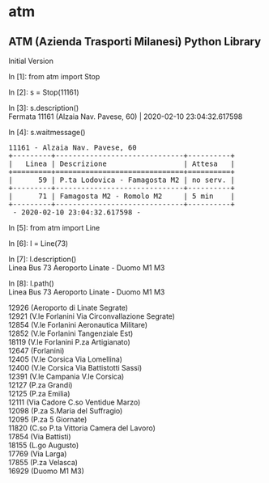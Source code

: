 # atm
## ATM (Azienda Trasporti Milanesi) Python Library

Initial Version

In [1]: from atm import Stop

In [2]: s = Stop(11161)

In [3]: s.description()<br>
Fermata 11161 (Alzaia Nav. Pavese, 60) | 2020-02-10 23:04:32.617598

In [4]: s.waitmessage()<br>
<pre>
11161 - Alzaia Nav. Pavese, 60
+---------+------------------------------+----------+
|   Linea | Descrizione                  | Attesa   |
+=========+==============================+==========+
|      59 | P.ta Lodovica - Famagosta M2 | no serv. |
+---------+------------------------------+----------+
|      71 | Famagosta M2 - Romolo M2     | 5 min    |
+---------+------------------------------+----------+
 - 2020-02-10 23:04:32.617598 - 
</pre>

In [5]: from atm import Line

In [6]: l = Line(73)

In [7]: l.description()<br>
Linea Bus 73 Aeroporto Linate - Duomo M1 M3

In [8]: l.path()<br>
Linea Bus 73 Aeroporto Linate - Duomo M1 M3

12926 (Aeroporto di Linate  Segrate)<br>
12921 (V.le Forlanini Via Circonvallazione  Segrate)<br>
12854 (V.le Forlanini  Aeronautica Militare)<br>
12852 (V.le Forlanini  Tangenziale Est)<br>
18119 (V.le Forlanini P.za Artigianato)<br>
12647 (Forlanini)<br>
12405 (V.le Corsica Via Lomellina)<br>
12400 (V.le Corsica Via Battistotti Sassi)<br>
12391 (V.le Campania V.le Corsica)<br>
12127 (P.za Grandi)<br>
12125 (P.za Emilia)<br>
12111 (Via Cadore C.so Ventidue Marzo)<br>
12098 (P.za S.Maria del Suffragio)<br>
12095 (P.za 5 Giornate)<br>
11820 (C.so P.ta Vittoria  Camera del Lavoro)<br>
17854 (Via Battisti)<br>
18155 (L.go Augusto)<br>
17769 (Via Larga)<br>
17855 (P.za Velasca)<br>
16929 (Duomo M1 M3)<br>
